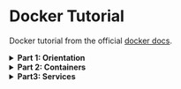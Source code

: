 # Docker Tutorial
Docker tutorial from the official [docker docs](https://docs.docker.com).

<details>
<summary><b>Part 1: Orientation</b></summary>

+ List Docker CLI commands
    ```
    docker
    docker version
    docker info
    ```
+ Display Docker version and info
    ```
    docker --version
    docker version
    docker info
    ```
+ Execute Docker image
    ```
    docker run <image-name>
    ```
+ List Docker images
    ```
    docker image ls
    ```
+ List Docker containers (running, all, all in quiet mode)
    ```
    docker container ls
    docker container ls -all
    docker container ls -a -q
    ```
</details>

<details>
<summary><b>Part 2: Containers</b></summary>

+ Build a Docker Image
    ```
    docker build -t <image-name> .
    ```
+ Run an Image
    ```
    docker run -p 4000:80 <image-name>                  # port mapping 4000<host>:80<docker-process>
    docker run -d -p 4000:80 <image-name>               # run in detached mode
    ```
+ Container Commands
    ```
    docker container ls                                 # list running containers
    docker container ls -a                              # list all containers
    docker container stop <hash>                        # gracefully stop running container
    docker container kill <hash>                        # force shutdown
    docker container rm <hash>                          # remove container from machine
    docker container rm $(docker container ls -a -q)    # remove all containers from machine
    ```
+ Image Commands
    ```
    docker image ls -a                                  # List all images on this machine
    docker image rm <image id>                          # Remove specified image from this machine
    docker image rm $(docker image ls -a -q)            # Remove all images from this machine
    ```
+ Docker Hub Commands
    ```
    docker login                                        # Log in this CLI session using your Docker credentials
    docker tag <image> username/repository:tag          # Tag <image> for upload to registry
    docker push username/repository:tag                 # Upload tagged image to registry
    docker run username/repository:tag                  # Run image from a registry
    ```

</details>

<details>
<summary><b>Part3: Services</b></summary>
+ Swarm Commands
    ```
    docker swarm init                                   # Start docker swarm
    docker swarm leave --force                          # Take down single node swarm from the manager
    ```
+ Stack Commands
    ```
    docker stack ls                                     # List stacks or apps
    docker stack deploy -c <composefile> <appname>      # Run the specificed docker-compose file
    docker stack rm <appname>                           # Tear down application
    ```
+ Service Commands
    ```
    docker service ls                                   # List running services associated with an app
    docker service ps <servicename>                     # List tasks associated with an app
    ```
+ Misc
    ```
    docker inspect <task or container>                  # Inspect task or container
    docker container ls -q                              # List container IDs
    ```
</details>
